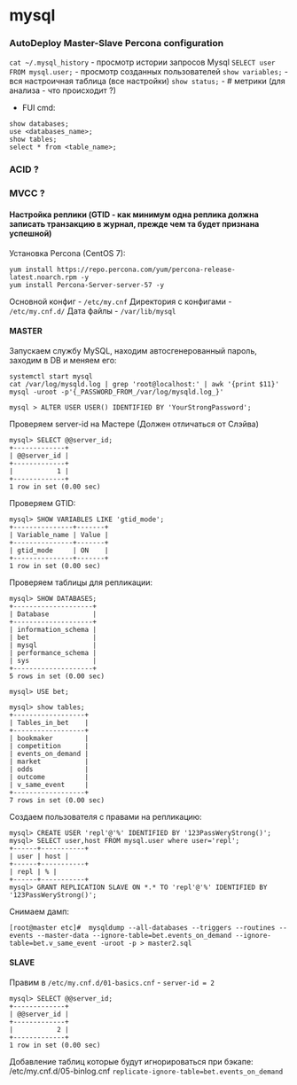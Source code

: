 # mysql
### AutoDeploy Master-Slave Percona configuration 

`cat ~/.mysql_history` - просмотр истории запросов Mysql
`SELECT user FROM mysql.user;` - просмотр созданных пользователей
`show variables;` - вся настроичная таблица (все настройки)
`show status;` - # метрики (для анализа - что происходит ?)

- FUI cmd:
```
show databases; 
use <databases_name>;
show tables; 
select * from <table_name>;
```

### ACID ?  
### MVCC ?

#### Настройка реплики (GTID - как минимум одна реплика должна записать транзакцию в журнал, прежде чем та будет признана успешной)
Установка Percona (CentOS 7): 
```
yum install https://repo.percona.com/yum/percona-release-latest.noarch.rpm -y
yum install Percona-Server-server-57 -y
```
Основной конфиг - `/etc/my.cnf` 
Директория с конфигами - `/etc/my.cnf.d/`
Дата файлы - `/var/lib/mysql`

#### MASTER

Запускаем службу MySQL, находим автосгенерованный пароль, заходим в DB и меняем его: 
```
systemctl start mysql
cat /var/log/mysqld.log | grep 'root@localhost:' | awk '{print $11}'
mysql -uroot -p'{_PASSWORD_FROM_/var/log/mysqld.log_}'

mysql > ALTER USER USER() IDENTIFIED BY 'YourStrongPassword';
```

Проверяем server-id на Мастере (Должен отличаться от Слэйва)
```
mysql> SELECT @@server_id;
+-------------+
| @@server_id |
+-------------+
|           1 |
+-------------+
1 row in set (0.00 sec)
```

Проверяем GTID: 
```
mysql> SHOW VARIABLES LIKE 'gtid_mode';
+---------------+-------+
| Variable_name | Value |
+---------------+-------+
| gtid_mode     | ON    |
+---------------+-------+
1 row in set (0.00 sec)

```

Проверяем таблицы для репликации: 
```
mysql> SHOW DATABASES;
+--------------------+
| Database           |
+--------------------+
| information_schema |
| bet                |
| mysql              |
| performance_schema |
| sys                |
+--------------------+
5 rows in set (0.00 sec)

mysql> USE bet;

mysql> show tables;
+------------------+
| Tables_in_bet    |
+------------------+
| bookmaker        |
| competition      |
| events_on_demand |
| market           |
| odds             |
| outcome          |
| v_same_event     |
+------------------+
7 rows in set (0.00 sec)
```

Создаем пользователя с правами на репликацию: 
```
mysql> CREATE USER 'repl'@'%' IDENTIFIED BY '123PassWeryStrong()';
mysql> SELECT user,host FROM mysql.user where user='repl';
+------+-----------+
| user | host |
+------+-----------+
| repl | % |
+------+-----------+
mysql> GRANT REPLICATION SLAVE ON *.* TO 'repl'@'%' IDENTIFIED BY '123PassWeryStrong()';
```

Снимаем дамп: 
```
[root@master etc]#  mysqldump --all-databases --triggers --routines --events --master-data --ignore-table=bet.events_on_demand --ignore-table=bet.v_same_event -uroot -p > master2.sql
```


#### SLAVE 
Прaвим в `/etc/my.cnf.d/01-basics.cnf` - `server-id = 2`
```
mysql> SELECT @@server_id;
+-------------+
| @@server_id |
+-------------+
|           2 |
+-------------+
1 row in set (0.00 sec)
```

Добавление таблиц которые будут игнорироваться при бэкапе: 
/etc/my.cnf.d/05-binlog.cnf  `replicate-ignore-table=bet.events_on_demand`



